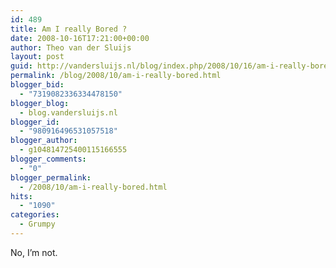```yaml
---
id: 489
title: Am I really Bored ?
date: 2008-10-16T17:21:00+00:00
author: Theo van der Sluijs
layout: post
guid: http://vandersluijs.nl/blog/index.php/2008/10/16/am-i-really-bored/
permalink: /blog/2008/10/am-i-really-bored.html
blogger_bid:
  - "7319082336334478150"
blogger_blog:
  - blog.vandersluijs.nl
blogger_id:
  - "980916496531057518"
blogger_author:
  - g104814725400115166555
blogger_comments:
  - "0"
blogger_permalink:
  - /2008/10/am-i-really-bored.html
hits:
  - "1090"
categories:
  - Grumpy
---
```

No, I&#8217;m not.  
<a name="more"></a>